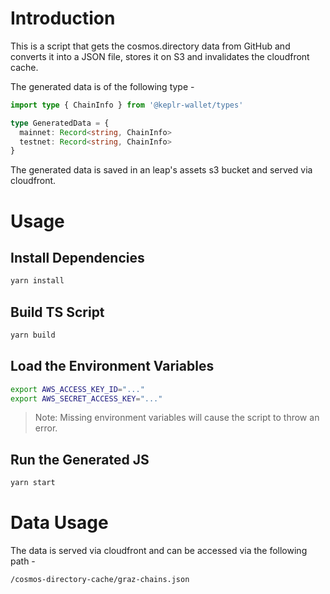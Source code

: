 # Introduction

This is a script that gets the cosmos.directory data from GitHub and converts it into a JSON file, stores it on S3 and invalidates the cloudfront cache.

The generated data is of the following type -

```ts
import type { ChainInfo } from '@keplr-wallet/types'

type GeneratedData = {
  mainnet: Record<string, ChainInfo>
  testnet: Record<string, ChainInfo>
}
```

The generated data is saved in an leap's assets s3 bucket and served via cloudfront.

# Usage

## Install Dependencies

```sh
yarn install
```

## Build TS Script
  
```sh
yarn build
```

## Load the Environment Variables

```sh
export AWS_ACCESS_KEY_ID="..."
export AWS_SECRET_ACCESS_KEY="..."
```

> Note: Missing environment variables will cause the script to throw an error.

## Run the Generated JS

```sh
yarn start
```

# Data Usage

The data is served via cloudfront and can be accessed via the following path -

`/cosmos-directory-cache/graz-chains.json`
